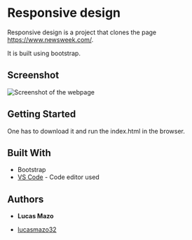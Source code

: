 # Responsive design

Responsive design is a project that clones the page https://www.newsweek.com/.

It is built using bootstrap.

## Screenshot

![Screenshot of the webpage](screenshot.png)

## Getting Started

One has to download it and run the index.html in the browser.

## Built With

* Bootstrap
* [VS Code](https://code.visualstudio.com/) - Code editor used

## Authors

* **Lucas Mazo**
- [lucasmazo32](https://github.com/lucasmazo32)